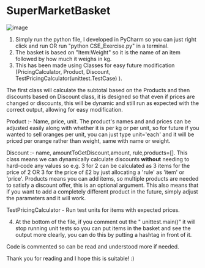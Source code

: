 # SuperMarketBasket


![image](https://github.com/user-attachments/assets/ea7ddb4a-6831-40d3-8662-ff8cbe96596b)


1. Simply run the python file, I developed in PyCharm so you can just right click and run OR run "python CSE_Exercise.py" in a terminal.
2. The basket is based on "Item:Weight" so it is the name of an item followed by how much it weighs in kg.
3. This has been made using Classes for easy future modification (PricingCalculator, Product, Discount, TestPricingCalculator(unittest.TestCase) ).

The first class will calculate the subtotal based on the Products and then discounts based on Discount class, it is designed so that even if prices are changed or discounts, this will be dynamic and still run as expected with the correct output, allowing for easy modification.

Product :- Name, price, unit. The product's names and and prices can be adjusted easily along with whether it is per kg or per unit, so for future if you wanted to sell oranges per unit, you can just type unit='each' and it will be priced per orange rather than weight, same with name or weight.

Discount :- name, amountToGetDiscount,amount, rule,products=[]. This class means we can dynamically calculate discounts **without** needing to hard-code any values so e.g. 3 for 2 can be calculated as 3 items for the price of 2 OR 3 for the price of £2 by just allocating a 'rule' as 'item' or 'price'. Products means you can add items, so multiple products are needed to satisfy a discount offer, this is an optional argument. This also means that if you want to add a completely different product in the future, simply adjust the parameters and it will work.

TestPricingCalculator - Run test units for items with expected prices.

4. At the bottom of the file, if you comment out the " unittest.main()" it will stop running unit tests so you can put items in the basket and see the output more clearly, you can do this by putting a hashtag in front of it.

Code is commented so can be read and understood more if needed.

Thank you for reading and I hope this is suitable! :)
